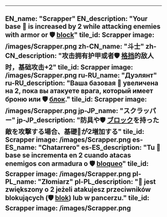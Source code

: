 ---

EN_name: "Scrapper"
EN_description: "Your base 🔸 is increased by 2 while attacking enemies with armor or 🛡️️ <u>block</u>"
tile_id: Scrapper
image: /images/Scrapper.png
zh-CN_name: "斗士"
zh-CN_description: "攻击拥有护甲或者🛡️️ <u>格挡</u>的敌人时，基础攻击+2"
tile_id: Scrapper
image: /images/Scrapper.png
ru-RU_name: "Дуэлянт"
ru-RU_description: "Ваша базовая 🔸 увеличена на 2, пока вы атакуете врага, который имеет броню или 🛡️️ <u>блок</u>."
tile_id: Scrapper
image: /images/Scrapper.png
jp-JP_name: "スクラッパー"
jp-JP_description: "防具や🛡️️ <u>ブロック</u>を持った敵を攻撃する場合、基礎🔸が2増加する"
tile_id: Scrapper
image: /images/Scrapper.png
es-ES_name: "Chatarrero"
es-ES_description: "Tu 🔸 base se incrementa en 2 cuando atacas enemigos con armadura o 🛡️️ <u>bloqueo</u>"
tile_id: Scrapper
image: /images/Scrapper.png
pl-PL_name: "Złomiarz"
pl-PL_description: "🔸 jest zwiększony o 2 jeżeli atakujesz przeciwników blokujących (🛡️️ <u>blok</u>) lub w pancerzu."
tile_id: Scrapper
image: /images/Scrapper.png
---